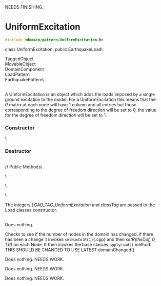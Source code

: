 NEEDS FINISHING.

# UniformExcitation 

```cpp
#include <domain/pattern/UniformExcitation.h>
```

class UniformExcitation: public EarthquakeLoad\

TaggedObject\
MovableObject\
DomainComponent\
LoadPattern\
EarthquakePattern\

\
A UniformExcitation is an object which adds the loads imposed by a
single ground excitation to the model. For a UniformExcitation this
means that the *R* matrix at each node will have $1$ column and all
entries but those corresponding to the degree of freedom direction will
be set to $0$, the value for the degree of freedom direction will be set
to $1$.

### Constructor

\
### Destructor

\
// Public Methods\

\

\

\

The integers *LOAD_TAG_UniformExcitation* and *classTag* are passed to
the Load classes constructor.

\
Does nothing.

Checks to see if the number of nodes in the domain has changed, if there
has been a change it invokes `setNumColR(1)`{.cpp} and then *setR(theDof, 0,
1.0)* on each Node. It then invokes the base classes `applyLoad()`
method. THIS SHOULD BE CHANGED TO USE LATEST domainChanged().

Does nothing. NEEDS WORK.

Does nothing. NEEDS WORK.

Does nothing. NEEDS WORK.
